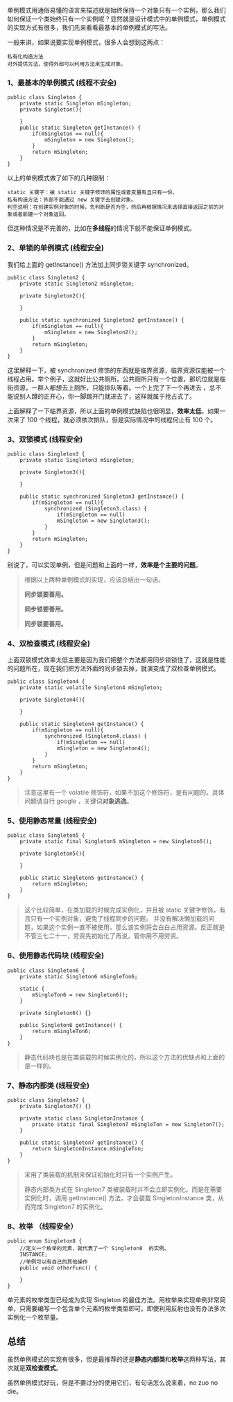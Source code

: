 单例模式用通俗易懂的语言来描述就是始终保持一个对象只有一个实例，那么我们如何保证一个类始终只有一个实例呢？显然就是设计模式中的单例模式，单例模式的实现方式有很多，我们先来看看最基本的单例模式的写法。

一般来讲，如果说要实现单例模式，很多人会想到这两点：
	
	私有化构造方法
	对外提供方法，使得外部可以利用方法来生成对象。
	

### 1、最基本的单例模式 (线程不安全)

	public class Singleton {
	    private static Singleton mSingleton;
	    private Singleton(){
	
	    }
	    public static Singleton getInstance() {
	        if(mSingleton == null){
	            mSingleton = new Singleton();
	        }
	        return mSingleton;
	    }
	}

以上的单例模式做了如下的几种限制：

	static 关键字：被 static 关键字修饰的属性或者变量有且只有一份。
	私有构造方法：外部不能通过 new 关键字去创建对象。
	判空说明：在创建实例对象的时候，先判断是否为空，然后再根据情况来选择直接返回之前的对象或者新建一个对象返回。
	
但这种情况是不完善的，比如在**多线程**的情况下就不能保证单例模式。

### 2、单锁的单例模式 (线程安全)

我们给上面的 getInstance() 方法加上同步锁关键字 synchronized。

	public class Singleton2 {
	    private static Singleton2 mSingleton;
	
	    private Singleton2(){
	
	    }
	
	    public static synchronized Singleton2 getInstance() {
	        if(mSingleton == null){
	            mSingleton = new Singleton2();
	        }
	        return mSingleton;
	    }
	}
这里解释一下，被 synchronized 修饰的东西就是临界资源，临界资源仅能被一个线程占用。举个例子，这就好比公共厕所，公共厕所只有一个位置，那坑位就是临街资源，一群人都想去上厕所，只能排队等着。一个上完了下一个再进去 ，总不能说别人蹲的正开心，你一脚踹开门就进去了，这样就属于抢占式了。

上面解释了一下临界资源，所以上面的单例模式缺陷也很明显，**效率太低**，如果一次来了 100 个线程，就必须依次排队，但是实际情况中的线程何止有 100 个。

### 3、双锁模式 (线程安全)

	public class Singleton3 {
	    private static Singleton3 mSingleton;
	
	    private Singleton3(){
	
	    }
	
	    public static synchronized Singleton3 getInstance() {
	        if(mSingleton == null){
	            synchronized (Singleton3.class) {
	                if(mSingleton == null)
	                mSingleton = new Singleton3();
	            }
	        }
	        return mSingleton;
	    }
	}
	
别说了，可以实现单例，但是问题和上面的一样，**效率是个主要的问题**。


>  根据以上两种单例模式的实现，应该总结出一句话。
> 
>  **同步锁要善用。**
> 
>  **同步锁要善用。**
> 
>  **同步锁要善用。**


### 4、双检查模式 (线程安全)

上面双锁模式效率太低主要是因为我们把整个方法都用同步锁锁住了，这就是性能的问题所在，现在我们把方法外面的同步锁去掉，就演变成了双检查单例模式。

	public class Singleton4 {
	    private static volatile Singleton4 mSingleton;
	
	    private Singleton4(){
	
	    }
	
	    public static Singleton4 getInstance() {
	        if(mSingleton == null){
	            synchronized (Singleton4.class) {
	                if(mSingleton == null)
	                mSingleton = new Singleton4();
	            }
	        }
	        return mSingleton;
	    }
	}

> 注意这里有一个 volatile 修饰符，如果不加这个修饰符，是有问题的。具体问题请自行 google ，关键词**对象逃逸**。

 
### 5、使用静态常量 (线程安全)

	public class Singleton5 {
	    private static final Singleton5 mSingleton = new Singleton5();
	
	    private Singleton5(){
	
	    }
	
	    public static Singleton5 getInstance() {
	        return mSingleton;
	    }
	}
	
> 这个比较简单，在类加载的时候完成实例化，并且被 static 关键字修饰，有且只有一个实例对象，避免了线程同步的问题。
> 并没有解决懒加载的问题，如果这个实例一直不被使用，那么该实例将会白白占用资源。反正就是不管三七二十一，劳资先初始化了再说，管你用不用劳资。


### 6、使用静态代码块 (线程安全)

	public class Singleton6 {
	    private static Singleton6 mSingleTon6;
	
	    static {
	        mSingleTon6 = new Singleton6();
	    }
	
	    private Singleton6() {}
	
	    public Singleton6 getInstance() {
	        return mSingleTon6;
	    }
	}

> 静态代码块也是在类装载的时候实例化的，所以这个方法的优缺点和上面的是一样的。


### 7、静态内部类 (线程安全)

	public class Singleton7 {
	    private Singleton7() {}
	    
	    private static class SingletonInstance {
	        private static final Singleton7 mSingleTon = new Singleton7();
	    }
	
	    public static Singleton7 getInstance() {
	        return SingletonInstance.mSingleTon;
	    }
	}

> 采用了类装载的机制来保证初始化时只有一个实例产生。
> 
> 静态内部类方式在 Singleton7 类被装载时并不会立即实例化。而是在需要实例化时，调用 getInstance() 方法，才会装载 SingletonInstance 类，从而完成 Singleton7 的实例化。


### 8、枚举 （线程安全）

	public enum Singleton8 {
		//定义一个枚举的元素，就代表了一个 Singleton8  的实例。
	    INSTANCE;
	    //单例可以有自己的其他操作
	    public void otherFunc() {
	
	    }
	}
	
单元素的枚举类型已经成为实现 Singleton 的最佳方法。用枚举来实现单例非常简单，只需要编写一个包含单个元素的枚举类型即可。即使利用反射也没有办法多次实例化一个枚举量。


## 总结
虽然单例模式的实现有很多，但是最推荐的还是**静态内部类**和**枚举**这两种写法，其次就是**双检查模式**。

虽然单例模式好玩，但是不要过分的使用它们，有句话怎么说来着，no zuo no die。